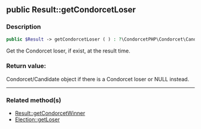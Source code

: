 ## public Result::getCondorcetLoser

### Description    

```php
public $Result -> getCondorcetLoser ( ) : ?\CondorcetPHP\Condorcet\Candidate
```

Get the Condorcet loser, if exist, at the result time.
    

### Return value:   

Condorcet/Candidate object if there is a Condorcet loser or NULL instead.


---------------------------------------

### Related method(s)      

* [Result::getCondorcetWinner](../Result%20Class/public%20Result--getCondorcetWinner.md)    
* [Election::getLoser](../Election%20Class/public%20Election--getLoser.md)    
